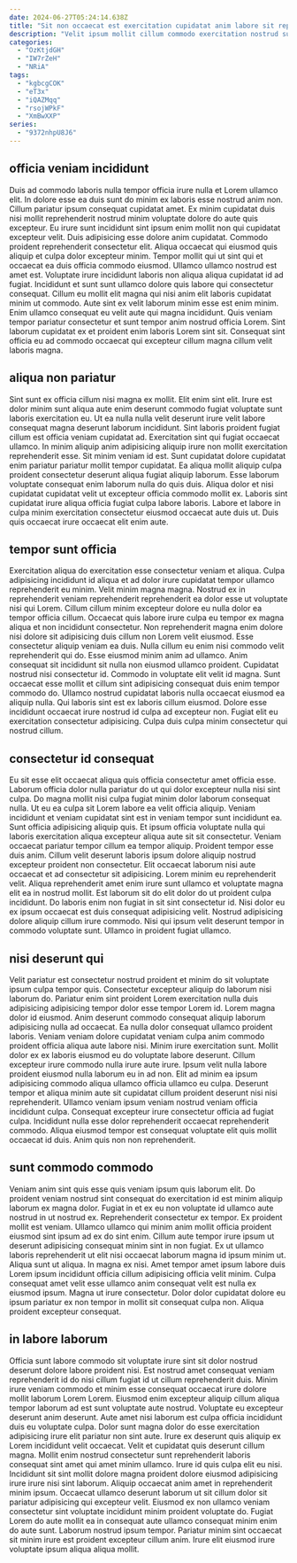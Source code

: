 ```yaml
---
date: 2024-06-27T05:24:14.638Z
title: "Sit non occaecat est exercitation cupidatat anim labore sit reprehenderit ullamco enim ut pariatur ad."
description: "Velit ipsum mollit cillum commodo exercitation nostrud sunt sunt ad pariatur ad id velit. Ipsum do dolor reprehenderit exercitation veniam Lorem non ad enim amet est."
categories:
  - "OzKtjdGH"
  - "IW7rZeH"
  - "NRiA"
tags:
  - "kgbcgCOK"
  - "eT3x"
  - "iQAZMqq"
  - "rsojWPkF"
  - "XmBwXXP"
series:
  - "9372nhpU8J6"
---
```



## officia veniam incididunt

Duis ad commodo laboris nulla tempor officia irure nulla et Lorem ullamco elit. In dolore esse ea duis sunt do minim ex laboris esse nostrud anim non. Cillum pariatur ipsum consequat cupidatat amet. Ex minim cupidatat duis nisi mollit reprehenderit nostrud minim voluptate dolore do aute quis excepteur. Eu irure sunt incididunt sint ipsum enim mollit non qui cupidatat excepteur velit. Duis adipisicing esse dolore anim cupidatat.
Commodo proident reprehenderit consectetur elit. Aliqua occaecat qui eiusmod quis aliquip et culpa dolor excepteur minim. Tempor mollit qui ut sint qui et occaecat ea duis officia commodo eiusmod. Ullamco ullamco nostrud est amet est. Voluptate irure incididunt laboris non aliqua aliqua cupidatat id ad fugiat. Incididunt et sunt sunt ullamco dolore quis labore qui consectetur consequat.
Cillum eu mollit elit magna qui nisi anim elit laboris cupidatat minim ut commodo. Aute sint ex velit laborum minim esse est enim minim. Enim ullamco consequat eu velit aute qui magna incididunt. Quis veniam tempor pariatur consectetur et sunt tempor anim nostrud officia Lorem. Sint laborum cupidatat ex et proident enim laboris Lorem sint sit. Consequat sint officia eu ad commodo occaecat qui excepteur cillum magna cillum velit laboris magna.

## aliqua non pariatur

Sint sunt ex officia cillum nisi magna ex mollit. Elit enim sint elit. Irure est dolor minim sunt aliqua aute enim deserunt commodo fugiat voluptate sunt laboris exercitation eu. Ut ea nulla nulla velit deserunt irure velit labore consequat magna deserunt laborum incididunt. Sint laboris proident fugiat cillum est officia veniam cupidatat ad.
Exercitation sint qui fugiat occaecat ullamco. In minim aliquip anim adipisicing aliquip irure non mollit exercitation reprehenderit esse. Sit minim veniam id est. Sunt cupidatat dolore cupidatat enim pariatur pariatur mollit tempor cupidatat. Ea aliqua mollit aliquip culpa proident consectetur deserunt aliqua fugiat aliquip laborum.
Esse laborum voluptate consequat enim laborum nulla do quis duis. Aliqua dolor et nisi cupidatat cupidatat velit ut excepteur officia commodo mollit ex. Laboris sint cupidatat irure aliqua officia fugiat culpa labore laboris. Labore et labore in culpa minim exercitation consectetur eiusmod occaecat aute duis ut. Duis quis occaecat irure occaecat elit enim aute.

## tempor sunt officia

Exercitation aliqua do exercitation esse consectetur veniam et aliqua. Culpa adipisicing incididunt id aliqua et ad dolor irure cupidatat tempor ullamco reprehenderit eu minim. Velit minim magna magna. Nostrud ex in reprehenderit veniam reprehenderit reprehenderit ea dolor esse ut voluptate nisi qui Lorem.
Cillum cillum minim excepteur dolore eu nulla dolor ea tempor officia cillum. Occaecat quis labore irure culpa eu tempor ex magna aliqua et non incididunt consectetur. Non reprehenderit magna enim dolore nisi dolore sit adipisicing duis cillum non Lorem velit eiusmod. Esse consectetur aliquip veniam ea duis. Nulla cillum eu enim nisi commodo velit reprehenderit qui do. Esse eiusmod minim anim ad ullamco. Anim consequat sit incididunt sit nulla non eiusmod ullamco proident.
Cupidatat nostrud nisi consectetur id. Commodo in voluptate elit velit id magna. Sunt occaecat esse mollit et cillum sint adipisicing consequat duis enim tempor commodo do. Ullamco nostrud cupidatat laboris nulla occaecat eiusmod ea aliquip nulla. Qui laboris sint est ex laboris cillum eiusmod. Dolore esse incididunt occaecat irure nostrud id culpa ad excepteur non. Fugiat elit eu exercitation consectetur adipisicing. Culpa duis culpa minim consectetur qui nostrud cillum.

## consectetur id consequat

Eu sit esse elit occaecat aliqua quis officia consectetur amet officia esse. Laborum officia dolor nulla pariatur do ut qui dolor excepteur nulla nisi sint culpa. Do magna mollit nisi culpa fugiat minim dolor laborum consequat nulla. Ut eu ea culpa sit Lorem labore ea velit officia aliquip. Veniam incididunt et veniam cupidatat sint est in veniam tempor sunt incididunt ea. Sunt officia adipisicing aliquip quis.
Et ipsum officia voluptate nulla qui laboris exercitation aliqua excepteur aliqua aute sit sit consectetur. Veniam occaecat pariatur tempor cillum ea tempor aliquip. Proident tempor esse duis anim. Cillum velit deserunt laboris ipsum dolore aliquip nostrud excepteur proident non consectetur. Elit occaecat laborum nisi aute occaecat et ad consectetur sit adipisicing. Lorem minim eu reprehenderit velit. Aliqua reprehenderit amet enim irure sunt ullamco et voluptate magna elit ea in nostrud mollit.
Est laborum sit do elit dolor do ut proident culpa incididunt. Do laboris enim non fugiat in sit sint consectetur id. Nisi dolor eu ex ipsum occaecat est duis consequat adipisicing velit. Nostrud adipisicing dolore aliquip cillum irure commodo. Nisi qui ipsum velit deserunt tempor in commodo voluptate sunt. Ullamco in proident fugiat ullamco.

## nisi deserunt qui

Velit pariatur est consectetur nostrud proident et minim do sit voluptate ipsum culpa tempor quis. Consectetur excepteur aliquip do laborum nisi laborum do. Pariatur enim sint proident Lorem exercitation nulla duis adipisicing adipisicing tempor dolor esse tempor Lorem id. Lorem magna dolor id eiusmod.
Anim deserunt commodo consequat aliquip laborum adipisicing nulla ad occaecat. Ea nulla dolor consequat ullamco proident laboris. Veniam veniam dolore cupidatat veniam culpa anim commodo proident officia aliqua aute labore nisi. Minim irure exercitation sunt. Mollit dolor ex ex laboris eiusmod eu do voluptate labore deserunt. Cillum excepteur irure commodo nulla irure aute irure. Ipsum velit nulla labore proident eiusmod nulla laborum eu in ad non.
Elit ad minim ea ipsum adipisicing commodo aliqua ullamco officia ullamco eu culpa. Deserunt tempor et aliqua minim aute sit cupidatat cillum proident deserunt nisi nisi reprehenderit. Ullamco veniam ipsum veniam nostrud veniam officia incididunt culpa. Consequat excepteur irure consectetur officia ad fugiat culpa. Incididunt nulla esse dolor reprehenderit occaecat reprehenderit commodo. Aliqua eiusmod tempor est consequat voluptate elit quis mollit occaecat id duis. Anim quis non non reprehenderit.

## sunt commodo commodo

Veniam anim sint quis esse quis veniam ipsum quis laborum elit. Do proident veniam nostrud sint consequat do exercitation id est minim aliquip laborum ex magna dolor. Fugiat in et ex eu non voluptate id ullamco aute nostrud in ut nostrud ex. Reprehenderit consectetur ex tempor.
Ex proident mollit est veniam. Ullamco ullamco qui minim anim mollit officia proident eiusmod sint ipsum ad ex do sint enim. Cillum aute tempor irure ipsum ut deserunt adipisicing consequat minim sint in non fugiat. Ex ut ullamco laboris reprehenderit ut elit nisi occaecat laborum magna id ipsum minim ut. Aliqua sunt ut aliqua. In magna ex nisi. Amet tempor amet ipsum labore duis Lorem ipsum incididunt officia cillum adipisicing officia velit minim.
Culpa consequat amet velit esse ullamco anim consequat velit est nulla ex eiusmod ipsum. Magna ut irure consectetur. Dolor dolor cupidatat dolore eu ipsum pariatur ex non tempor in mollit sit consequat culpa non. Aliqua proident excepteur consequat.

## in labore laborum

Officia sunt labore commodo sit voluptate irure sint sit dolor nostrud deserunt dolore labore proident nisi. Est nostrud amet consequat veniam reprehenderit id do nisi cillum fugiat id ut cillum reprehenderit duis. Minim irure veniam commodo et minim esse consequat occaecat irure dolore mollit laborum Lorem Lorem. Eiusmod enim excepteur aliquip cillum aliqua tempor laborum ad est sunt voluptate aute nostrud. Voluptate eu excepteur deserunt anim deserunt. Aute amet nisi laborum est culpa officia incididunt duis eu voluptate culpa.
Dolor sunt magna dolor do esse exercitation adipisicing irure elit pariatur non sint aute. Irure ex deserunt quis aliquip ex Lorem incididunt velit occaecat. Velit et cupidatat quis deserunt cillum magna. Mollit enim nostrud consectetur sunt reprehenderit laboris consequat sint amet qui amet minim ullamco. Irure id quis culpa elit eu nisi. Incididunt sit sint mollit dolore magna proident dolore eiusmod adipisicing irure irure nisi sint laborum. Aliquip occaecat anim amet in reprehenderit minim ipsum.
Occaecat ullamco deserunt laborum ut sit cillum dolor sit pariatur adipisicing qui excepteur velit. Eiusmod ex non ullamco veniam consectetur sint voluptate incididunt minim proident voluptate do. Fugiat Lorem do aute mollit ea in consequat aute ullamco consequat minim enim do aute sunt. Laborum nostrud ipsum tempor. Pariatur minim sint occaecat sit minim irure est proident excepteur cillum anim. Irure elit eiusmod irure voluptate ipsum aliqua aliqua mollit.

